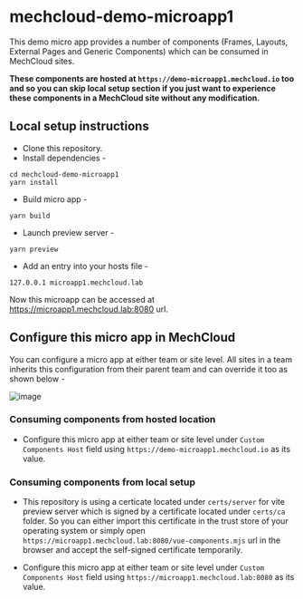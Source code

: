# mechcloud-demo-microapp1
This demo micro app provides a number of components (Frames, Layouts, External Pages and Generic Components) which can be consumed in MechCloud sites.

**These components are hosted at `https://demo-microapp1.mechcloud.io` too and so you can skip local setup section if you just want to experience these components in a MechCloud site without any modification.**

## Local setup instructions
* Clone this repository.
* Install dependencies -
```
cd mechcloud-demo-microapp1
yarn install
```

* Build micro app -
```
yarn build
```

* Launch preview server -
```
yarn preview
```

* Add an entry into your hosts file -
```
127.0.0.1 microapp1.mechcloud.lab
```

Now this microapp can be accessed at https://microapp1.mechcloud.lab:8080 url.

## Configure this micro app in MechCloud
You can configure a micro app at either team or site level. All sites in a team inherits this configuration from their parent team and can override it too as shown below -

![image](https://github.com/mechcloud/mechcloud-demo-microapp1/assets/4586024/6d181005-2845-4312-8aa7-cffe106b6289)


### Consuming components from hosted location
* Configure this micro app at either team or site level under `Custom Components Host` field using `https://demo-microapp1.mechcloud.io` as its value.

### Consuming components from local setup
* This repository is using a certicate located under `certs/server` for vite preview server which is signed by a certificate located under `certs/ca` folder. So you can either import this certificate in the trust store of your operating system or simply open `https://microapp1.mechcloud.lab:8080/vue-components.mjs` url in the browser and accept the self-signed certificate temporarily.  

* Configure this micro app at either team or site level under `Custom Components Host` field using `https://microapp1.mechcloud.lab:8080` as its value.


